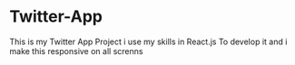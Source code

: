 # Twitter-App

This is my Twitter App Project i use my skills in React.js To develop it and i make this responsive on all screnns 
